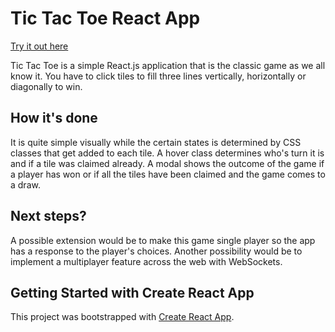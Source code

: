 # Tic Tac Toe React App

[Try it out here](https://click-tac-toe.netlify.app/)

Tic Tac Toe is a simple React.js application that is the classic game as we all know it. You have to click tiles to fill three lines vertically, horizontally or diagonally to win.

## How it's done

It is quite simple visually while the certain states is determined by CSS classes that get added to each tile. A hover class determines who's turn it is and if a tile was claimed already. A modal shows the outcome of the game if a player has won or if all the tiles have been claimed and the game comes to a draw.

## Next steps?

A possible extension would be to make this game single player so the app has a response to the player's choices. Another possibility would be to implement a multiplayer feature across the web with WebSockets. 

## Getting Started with Create React App

This project was bootstrapped with [Create React App](https://github.com/facebook/create-react-app).
